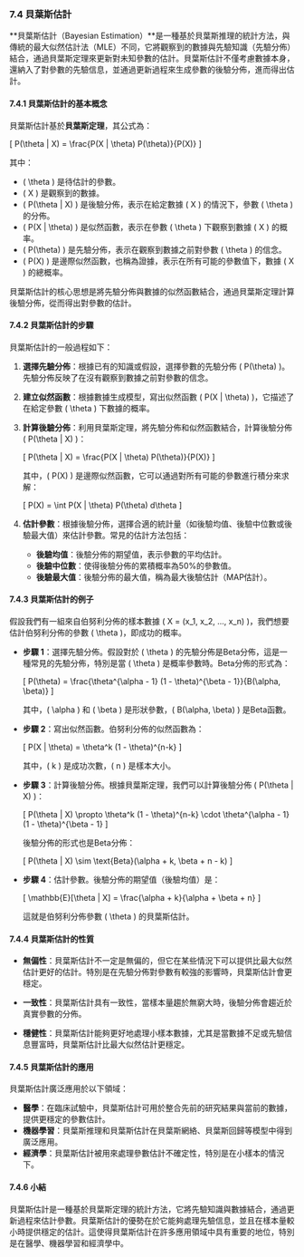 ### 7.4 貝葉斯估計

**貝葉斯估計（Bayesian Estimation）**是一種基於貝葉斯推理的統計方法，與傳統的最大似然估計法（MLE）不同，它將觀察到的數據與先驗知識（先驗分佈）結合，通過貝葉斯定理來更新對未知參數的估計。貝葉斯估計不僅考慮數據本身，還納入了對參數的先驗信息，並通過更新過程來生成參數的後驗分佈，進而得出估計。

#### 7.4.1 貝葉斯估計的基本概念

貝葉斯估計基於**貝葉斯定理**，其公式為：

\[
P(\theta | X) = \frac{P(X | \theta) P(\theta)}{P(X)}
\]

其中：
- \( \theta \) 是待估計的參數。
- \( X \) 是觀察到的數據。
- \( P(\theta | X) \) 是後驗分佈，表示在給定數據 \( X \) 的情況下，參數 \( \theta \) 的分佈。
- \( P(X | \theta) \) 是似然函數，表示在參數 \( \theta \) 下觀察到數據 \( X \) 的概率。
- \( P(\theta) \) 是先驗分佈，表示在觀察到數據之前對參數 \( \theta \) 的信念。
- \( P(X) \) 是邊際似然函數，也稱為證據，表示在所有可能的參數值下，數據 \( X \) 的總概率。

貝葉斯估計的核心思想是將先驗分佈與數據的似然函數結合，通過貝葉斯定理計算後驗分佈，從而得出對參數的估計。

#### 7.4.2 貝葉斯估計的步驟

貝葉斯估計的一般過程如下：

1. **選擇先驗分佈**：根據已有的知識或假設，選擇參數的先驗分佈 \( P(\theta) \)。先驗分佈反映了在沒有觀察到數據之前對參數的信念。
   
2. **建立似然函數**：根據數據生成模型，寫出似然函數 \( P(X | \theta) \)，它描述了在給定參數 \( \theta \) 下數據的概率。

3. **計算後驗分佈**：利用貝葉斯定理，將先驗分佈和似然函數結合，計算後驗分佈 \( P(\theta | X) \)：

   \[
   P(\theta | X) = \frac{P(X | \theta) P(\theta)}{P(X)}
   \]

   其中，\( P(X) \) 是邊際似然函數，它可以通過對所有可能的參數進行積分來求解：

   \[
   P(X) = \int P(X | \theta) P(\theta) d\theta
   \]

4. **估計參數**：根據後驗分佈，選擇合適的統計量（如後驗均值、後驗中位數或後驗最大值）來估計參數。常見的估計方法包括：
   - **後驗均值**：後驗分佈的期望值，表示參數的平均估計。
   - **後驗中位數**：使得後驗分佈的累積概率為50%的參數值。
   - **後驗最大值**：後驗分佈的最大值，稱為最大後驗估計（MAP估計）。

#### 7.4.3 貝葉斯估計的例子

假設我們有一組來自伯努利分佈的樣本數據 \( X = (x_1, x_2, ..., x_n) \)，我們想要估計伯努利分佈的參數 \( \theta \)，即成功的概率。

- **步驟 1**：選擇先驗分佈。假設對於 \( \theta \) 的先驗分佈是Beta分佈，這是一種常見的先驗分佈，特別是當 \( \theta \) 是概率參數時。Beta分佈的形式為：

  \[
  P(\theta) = \frac{\theta^{\alpha - 1} (1 - \theta)^{\beta - 1}}{B(\alpha, \beta)}
  \]

  其中，\( \alpha \) 和 \( \beta \) 是形狀參數，\( B(\alpha, \beta) \) 是Beta函數。

- **步驟 2**：寫出似然函數。伯努利分佈的似然函數為：

  \[
  P(X | \theta) = \theta^k (1 - \theta)^{n-k}
  \]

  其中，\( k \) 是成功次數，\( n \) 是樣本大小。

- **步驟 3**：計算後驗分佈。根據貝葉斯定理，我們可以計算後驗分佈 \( P(\theta | X) \)：

  \[
  P(\theta | X) \propto \theta^k (1 - \theta)^{n-k} \cdot \theta^{\alpha - 1} (1 - \theta)^{\beta - 1}
  \]

  後驗分佈的形式也是Beta分佈：

  \[
  P(\theta | X) \sim \text{Beta}(\alpha + k, \beta + n - k)
  \]

- **步驟 4**：估計參數。後驗分佈的期望值（後驗均值）是：

  \[
  \mathbb{E}[\theta | X] = \frac{\alpha + k}{\alpha + \beta + n}
  \]

  這就是伯努利分佈參數 \( \theta \) 的貝葉斯估計。

#### 7.4.4 貝葉斯估計的性質

- **無偏性**：貝葉斯估計不一定是無偏的，但它在某些情況下可以提供比最大似然估計更好的估計。特別是在先驗分佈對參數有較強的影響時，貝葉斯估計會更穩定。
  
- **一致性**：貝葉斯估計具有一致性，當樣本量趨於無窮大時，後驗分佈會趨近於真實參數的分佈。

- **穩健性**：貝葉斯估計能夠更好地處理小樣本數據，尤其是當數據不足或先驗信息豐富時，貝葉斯估計比最大似然估計更穩定。

#### 7.4.5 貝葉斯估計的應用

貝葉斯估計廣泛應用於以下領域：

- **醫學**：在臨床試驗中，貝葉斯估計可用於整合先前的研究結果與當前的數據，提供更穩定的參數估計。
- **機器學習**：貝葉斯推理和貝葉斯估計在貝葉斯網絡、貝葉斯回歸等模型中得到廣泛應用。
- **經濟學**：貝葉斯估計被用來處理參數估計不確定性，特別是在小樣本的情況下。

#### 7.4.6 小結

貝葉斯估計是一種基於貝葉斯定理的統計方法，它將先驗知識與數據結合，通過更新過程來估計參數。貝葉斯估計的優勢在於它能夠處理先驗信息，並且在樣本量較小時提供穩定的估計。這使得貝葉斯估計在許多應用領域中具有重要的地位，特別是在醫學、機器學習和經濟學中。